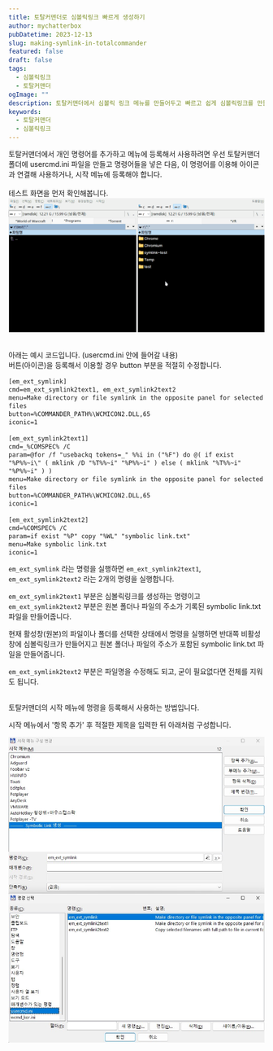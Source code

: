 ```yaml
---
title: 토탈커맨더로 심볼릭링크 빠르게 생성하기
author: mychatterbox
pubDatetime: 2023-12-13
slug: making-symlink-in-totalcommander
featured: false
draft: false
tags:
  - 심볼릭링크
  - 토탈커맨더
ogImage: ""
description: 토탈커맨더에서 심볼릭 링크 메뉴를 만들어두고 빠르고 쉽게 심볼릭링크를 만들어봅시다.
keywords:
  - 토탈커맨더
  - 심볼릭링크
---
```


토탈커맨더에서 개인 명령어를 추가하고 메뉴에 등록해서 사용하려면 우선 토탈커맨더 폴더에 usercmd.ini 파일을 만들고 명령어들을 넣은 다음, 이 명령어를 이용해 아이콘과 연결해 사용하거나, 시작 메뉴에 등록해야 합니다.  
<br>
테스트 화면을 먼저 확인해봅니다.
![토탈커맨더](../../assets/blog-images/2024/making-symlink-in-totalcommander_2.gif)

<br>아래는 예시 코드입니다. (usercmd.ini 안에 들어갈 내용)<br>버튼(아이콘)을 등록해서 이용할 경우 button 부분을 적절히 수정합니다. <br>

```
[em_ext_symlink]
cmd=em_ext_symlink2text1, em_ext_symlink2text2
menu=Make directory or file symlink in the opposite panel for selected files
button=%COMMANDER_PATH%\WCMICON2.DLL,65
iconic=1

[em_ext_symlink2text1]
cmd=_%COMSPEC% /C
param=@for /f "usebackq tokens=_" %%i in ("%F") do @( if exist "%P%%~i\" ( mklink /D "%T%%~i" "%P%%~i" ) else ( mklink "%T%%~i" "%P%%~i" ) )
menu=Make directory or file symlink in the opposite panel for selected files
button=%COMMANDER_PATH%\WCMICON2.DLL,65
iconic=1

[em_ext_symlink2text2]
cmd=%COMSPEC% /C
param=if exist "%P" copy "%WL" "symbolic link.txt"
menu=Make symbolic link.txt
iconic=1
```

`em_ext_symlink` 라는 명령을 실행하면 `em_ext_symlink2text1`, `em_ext_symlink2text2` 라는 2개의 명령을 실행합니다.

`em_ext_symlink2text1` 부분은 심볼릭링크를 생성하는 명령이고<br>`em_ext_symlink2text2` 부분은 원본 폴더나 파일의 주소가 기록된 symbolic link.txt 파일을 만들어줍니다.

현재 활성창(원본)의 파일이나 폴더를 선택한 상태에서 명령을 실행하면 반대쪽 비활성창에 심볼릭링크가 만들어지고 원본 폴더나 파일의 주소가 포함된 symbolic link.txt 파일을 만들어줍니다.

`em_ext_symlink2text2` 부분은 파일명을 수정해도 되고, 굳이 필요없다면 전체를 지워도 됩니다.

<br>토탈커맨더의 시작 메뉴에 명령을 등록해서 사용하는 방법입니다.

시작 메뉴에서 '항목 추가' 후 적절한 제목을 입력한 뒤 아래처럼 구성합니다. <br>

![토탈커맨더 세팅](../../assets/blog-images/2024/making-symlink-in-totalcommander.jpg)

